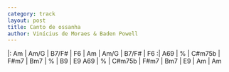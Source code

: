 ```yaml
---
category: track
layout: post
title: Canto de ossanha
author: Vinícius de Moraes & Baden Powell
---
```


<canvas class="chords"  markdown="0">|: Am | Am/G | B7/F# | F6 | Am | Am/G | B7/F# | F6 :|
A69 | % | C#m75b | F#m7 | Bm7 | % | B9 | E9
A69 | % | C#m75b | F#m7 | Bm7 | E9 | Am | Am
</canvas>





